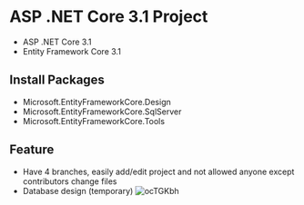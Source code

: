 # ASP .NET Core 3.1 Project
- ASP .NET Core 3.1
- Entity Framework Core 3.1
## Install Packages
- Microsoft.EntityFrameworkCore.Design
- Microsoft.EntityFrameworkCore.SqlServer
- Microsoft.EntityFrameworkCore.Tools
## Feature
- Have 4 branches, easily add/edit project and not allowed anyone except contributors change files
- Database design (temporary)
![ocTGKbh](https://user-images.githubusercontent.com/70925557/98498821-6e7d6c00-227a-11eb-9c84-647ea50a50ff.png)
